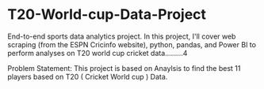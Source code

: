 # T20-World-cup-Data-Project
End-to-end sports data analytics project. In this project, I'll cover web scraping (from the ESPN Cricinfo website), python, pandas, and Power BI to perform analyses on T20 world cup cricket data.........4


Problem Statement: This project is based on Anaylsis to find the best 11 players based on T20 ( Cricket World cup ) Data.


